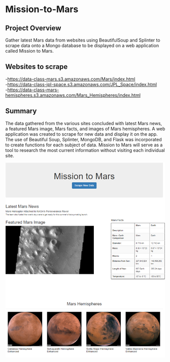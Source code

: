 # Mission-to-Mars

## Project Overview  
Gather latest Mars data from websites using BeautifulSoup and Splinter to scrape data onto a Mongo database to be displayed on a web application called Mission to Mars.  

## Websites to scrape  
-https://data-class-mars.s3.amazonaws.com/Mars/index.html  
-https://data-class-jpl-space.s3.amazonaws.com/JPL_Space/index.html  
-https://data-class-mars-hemispheres.s3.amazonaws.com/Mars_Hemispheres/index.html  

## Summary  
The data gathered from the various sites concluded with latest Mars news, a featured Mars image, Mars facts, and images of Mars hemispheres. A web application was created to scrape for new data and display it on the app. The use of Beautiful Soup, Splinter, MongoDB, and Flask was incorporated to create functions for each subject of data. Mission to Mars will serve as a tool to research the most current information without visiting each individual site.  

![Resources/app_screenshot.PNG](Resources/app_screenshot.PNG)  